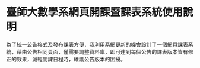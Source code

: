 # 臺師大數學系網頁開課暨課表系統使用說明
為了統一公告格式及發布課表方便，我利用系網更新的機會設計了一個網頁課表系統，藉由公告相同頁面，僅需要調整資料庫，即可達到每個公告的課表版本皆有修正的效果，減輕開課日程時，維護公告版本的困擾。
